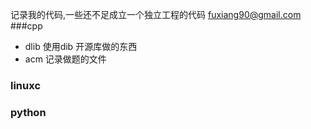 记录我的代码,一些还不足成立一个独立工程的代码
<fuxiang90@gmail.com>
###cpp
* dlib 使用dib 开源库做的东西
* acm  记录做题的文件

### linuxc

### python 

